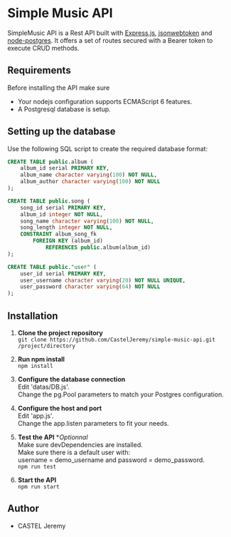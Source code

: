 # Simple Music API

SimpleMusic API is a Rest API built with [Express.js](http://expressjs.com), [jsonwebtoken](https://github.com/auth0/node-jsonwebtoken#readme) and [node-postgres](https://github.com/brianc/node-postgres). It offers a set of routes secured with a Bearer token to execute CRUD methods.

## Requirements

Before installing the API make sure

-   Your nodejs configuration supports ECMAScript 6 features.
-   A Postgresql database is setup.

## Setting up the database

Use the following SQL script to create the required database format:

```sql
CREATE TABLE public.album (
    album_id serial PRIMARY KEY,
    album_name character varying(100) NOT NULL,
    album_author character varying(100) NOT NULL
);

CREATE TABLE public.song (
    song_id serial PRIMARY KEY,
    album_id integer NOT NULL,
    song_name character varying(100) NOT NULL,
    song_length integer NOT NULL,
    CONSTRAINT album_song_fk
        FOREIGN KEY (album_id)
            REFERENCES public.album(album_id)
);

CREATE TABLE public."user" (
    user_id serial PRIMARY KEY,
    user_username character varying(20) NOT NULL UNIQUE,
    user_password character varying(64) NOT NULL
);
```

## Installation

1. **Clone the project repository**  
   `git clone https://github.com/CastelJeremy/simple-music-api.git /project/directory`

2. **Run npm install**  
   `npm install`

3. **Configure the database connection**  
   Edit 'datas/DB.js'.  
   Change the pg.Pool parameters to match your Postgres configuration.

4. **Configure the host and port**  
   Edit 'app.js'.  
   Change the app.listen parameters to fit your needs.

5. **Test the API** \*_Optionnal_  
   Make sure devDependencies are installed.  
   Make sure there is a default user with:  
   username = demo_username and password = demo_password.  
   `npm run test`

6. **Start the API**  
   `npm run start`

## Author

-   CASTEL Jeremy
